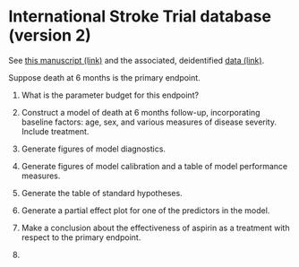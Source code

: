 # International Stroke Trial database (version 2)

See [this manuscript (link)](https://www.sciencedirect.com/science/article/abs/pii/S0140673697040117?via%3Dihub) and the associated, deidentified [data (link)](https://datashare.ed.ac.uk/handle/10283/128).

Suppose death at 6 months is the primary endpoint.

1. What is the parameter budget for this endpoint?
1. Construct a model of death at 6 months follow-up, incorporating baseline factors: age, sex, and various measures of disease severity.  Include treatment.
1. Generate figures of model diagnostics.
1. Generate figures of model calibration and a table of model performance measures.
1. Generate the table of standard hypotheses.
1. Generate a partial effect plot for one of the predictors in the model.
1. Make a conclusion about the effectiveness of aspirin as a treatment with respect to the primary endpoint.

2. 
